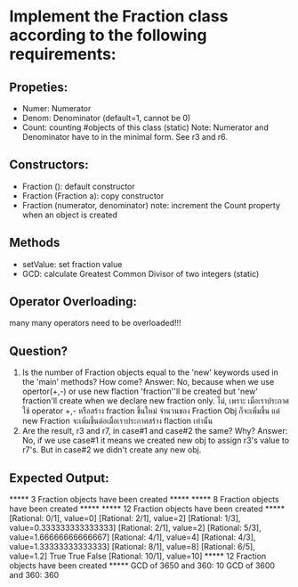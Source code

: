 ﻿# Implement the Fraction class according to the following requirements:

## Propeties:
- Numer: Numerator
- Denom: Denominator (default=1, cannot be 0)
- Count: counting #objects of this class (static)
Note: Numerator and Denominator have to in the minimal form.
      See r3 and r6.

## Constructors:
- Fraction (): default constructor
- Fraction (Fraction a): copy constructor
- Fraction (numerator, denominator)
note: increment the Count property when an object is created

## Methods
- setValue: set fraction value
- GCD: calculate Greatest Common Divisor of two integers (static)

## Operator Overloading:
many many operators need to be overloaded!!! 

## Question?
1. Is the number of Fraction objects equal to the 'new' keywords used
   in the 'main' methods? How come?
   Answer: No, because when we use opertor(+,-) or use new flaction 'fraction''ll be created but 'new' fraction'll create when we declare new fraction only.
			ไม่, เพราะ เมื่อเราประกาศใช้ operator +,- หรือสร้าง fraction ขึ้นใหม่ จำนวนของ Fraction Obj ก็จะเพิ่มขึ้น แต่ new Fraction จะเพิ่มขึ้นต่อเมื่อเราประกาศสร้าง flaction เท่านั้น
2. Are the result, r3 and r7, in case#1 and case#2 the same? Why?
	Answer: No, if we use case#1 it means we created new obj to assign r3's value to r7's.
				But in case#2 we didn't create any new obj.


## Expected Output:

***** 3 Fraction objects have been created *****
***** 8 Fraction objects have been created *****
***** 12 Fraction objects have been created *****
[Rational: 0/1], value=0]
[Rational: 2/1], value=2]
[Rational: 1/3], value=0.333333333333333]
[Rational: 2/1], value=2]
[Rational: 5/3], value=1.66666666666667]
[Rational: 4/1], value=4]
[Rational: 4/3], value=1.33333333333333]
[Rational: 8/1], value=8]
[Rational: 6/5], value=1.2]
True
True
False
[Rational: 10/1], value=10]
***** 12 Fraction objects have been created *****
GCD of 3650 and 360: 10
GCD of 3600 and 360: 360

